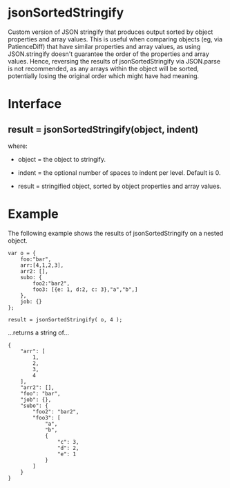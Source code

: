 # jsonSortedStringify
Custom version of JSON stringify that produces output sorted by object properties and array values.  This is useful when comparing objects (eg, via PatienceDiff) that have similar properties and array values, as using JSON.stringify doesn't guarantee the order of the properties and array values.  Hence, reversing the results of jsonSortedStringify via JSON.parse is not recommended, as any arrays within the object will be sorted, potentially losing the original order which might have had meaning.

# Interface

## <b>result = jsonSortedStringify(object, indent)</b>

where:<br>
* object = the object to stringify.
* indent = the optional number of spaces to indent per level.  Default is 0.
    
* result = stringified object, sorted by object properties and array values.

# Example
The following example shows the results of jsonSortedStringify on a nested object.
```
var o = { 
    foo:"bar",
    arr:[4,1,2,3],
    arr2: [],
    subo: {
        foo2:"bar2",
        foo3: [{e: 1, d:2, c: 3},"a","b",]
    },
    job: {}
};

result = jsonSortedStringify( o, 4 );
```
...returns a string of...
```
{
    "arr": [
        1,
        2,
        3,
        4
    ],
    "arr2": [],
    "foo": "bar",
    "job": {},
    "subo": {
        "foo2": "bar2",
        "foo3": [
            "a",
            "b",
            {
                "c": 3,
                "d": 2,
                "e": 1
            }
        ]
    }
}
```
